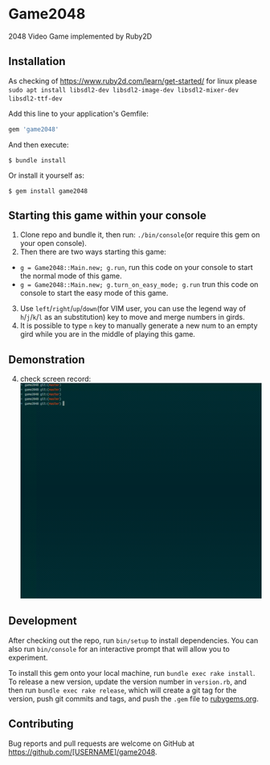 # Game2048
2048 Video Game implemented by Ruby2D


## Installation
As checking of https://www.ruby2d.com/learn/get-started/ for linux please `sudo apt install libsdl2-dev libsdl2-image-dev libsdl2-mixer-dev libsdl2-ttf-dev`

Add this line to your application's Gemfile:

```ruby
gem 'game2048'
```

And then execute:

    $ bundle install

Or install it yourself as:

    $ gem install game2048


## Starting this game within your console
1. Clone repo and bundle it, then run: `./bin/console`(or require this gem on your open console).
2. Then there are two ways starting this game:
* `g = Game2048::Main.new; g.run`, run this code on your console to start the normal mode of this game.
* `g = Game2048::Main.new; g.turn_on_easy_mode; g.run` trun this code on console to start the easy mode of this game.
3. Use `left`/`right`/`up`/`down`(for VIM user, you can use the legend way of `h`/`j`/`k`/`l` as an substitution) key to move and merge numbers in girds.
4. It is possible to type `n` key to manually generate a new num to an empty gird while you are in the middle of playing this game.

## Demonstration
4. check screen record:
![playing this game](https://raw.githubusercontent.com/yanyingwang/game2048/master/screenrecording/playing.gif?token=GHSAT0AAAAAABSRINXC3G4J55QKDJ6MLHLQYSFRVTA)



## Development
After checking out the repo, run `bin/setup` to install dependencies. You can also run `bin/console` for an interactive prompt that will allow you to experiment.

To install this gem onto your local machine, run `bundle exec rake install`. To release a new version, update the version number in `version.rb`, and then run `bundle exec rake release`, which will create a git tag for the version, push git commits and tags, and push the `.gem` file to [rubygems.org](https://rubygems.org).

## Contributing

Bug reports and pull requests are welcome on GitHub at https://github.com/[USERNAME]/game2048.


